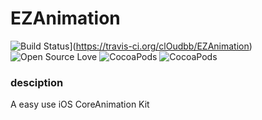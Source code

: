 # EZAnimation
![Build Status](https://travis-ci.org/clOudbb/EZAnimation.svg?branch=master)](https://travis-ci.org/clOudbb/EZAnimation)
![Open Source Love](https://badges.frapsoft.com/os/v1/open-source.svg?v=103)
![CocoaPods](https://img.shields.io/cocoapods/v/EZAnimationObjc.svg)
![CocoaPods](https://img.shields.io/cocoapods/p/EZAnimationObjc.svg)
### desciption
A easy use iOS CoreAnimation Kit
